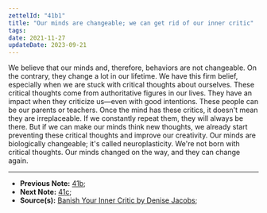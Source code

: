 ```yaml
---
zettelId: "41b1"
title: "Our minds are changeable; we can get rid of our inner critic"
tags:
date: 2021-11-27
updateDate: 2023-09-21
---
```


We believe that our minds and, therefore, behaviors are not changeable. On the contrary, they change a lot in our lifetime. We have this firm belief, especially when we are stuck with critical thoughts about ourselves. These critical thoughts come from authoritative figures in our lives. They have an impact when they criticize us—even with good intentions. These people can be our parents or teachers. Once the mind has these critics, it doesn't mean they are irreplaceable. If we constantly repeat them, they will always be there. But if we can make our minds think new thoughts, we already start preventing these critical thoughts and improve our creativity. Our minds are biologically changeable; it's called neuroplasticity. We're not born with critical thoughts. Our minds changed on the way, and they can change again.

---

- **Previous Note:** [41b](/notes/41b/);
- **Next Note:** [41c](/notes/41c/);
- **Source(s):** [Banish Your Inner Critic by Denise Jacobs](https://innercriticbook.com/);
